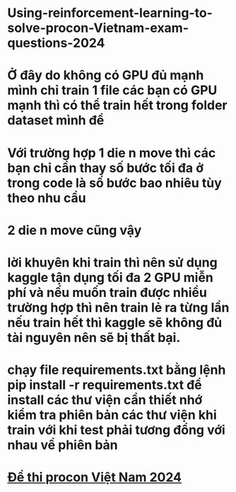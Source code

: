 # Using-reinforcement-learning-to-solve-procon-Vietnam-exam-questions-2024
# Ở đây do không có GPU đủ mạnh mình chỉ train 1 file các bạn có GPU mạnh thì có thể train hết trong folder dataset mình để
# Với trường hợp 1 die n move thì các bạn chỉ cần thay số bước tối đa ở trong code là số bước bao nhiêu tùy theo nhu cầu
# 2 die n move cũng vậy
# lời khuyên khi train thì nên sử dụng kaggle tận dụng tối đa 2 GPU miễn phí và nếu muốn train được nhiều trường hợp thì nên train lẻ ra từng lần nếu train hết thì kaggle sẽ không đủ tài nguyên nên sẽ bị thất bại.
# chạy file requirements.txt bằng lệnh pip install -r requirements.txt để install các thư viện cần thiết nhớ kiểm tra phiên bản các thư viện khi train với khi test phải tương đồng với nhau về phiên bản
# [Đề thi procon Việt Nam 2024](https://www.olp.vn/procon-pmmn/procon)